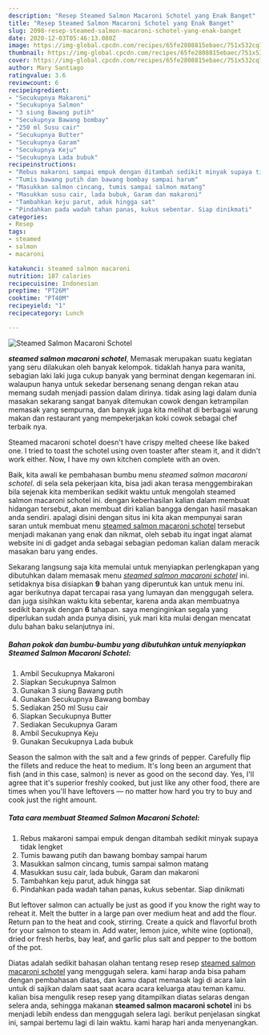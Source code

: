 ```yaml
---
description: "Resep Steamed Salmon Macaroni Schotel yang Enak Banget"
title: "Resep Steamed Salmon Macaroni Schotel yang Enak Banget"
slug: 2098-resep-steamed-salmon-macaroni-schotel-yang-enak-banget
date: 2020-12-03T05:46:13.080Z
image: https://img-global.cpcdn.com/recipes/65fe2808815ebaec/751x532cq70/steamed-salmon-macaroni-schotel-foto-resep-utama.jpg
thumbnail: https://img-global.cpcdn.com/recipes/65fe2808815ebaec/751x532cq70/steamed-salmon-macaroni-schotel-foto-resep-utama.jpg
cover: https://img-global.cpcdn.com/recipes/65fe2808815ebaec/751x532cq70/steamed-salmon-macaroni-schotel-foto-resep-utama.jpg
author: Mary Santiago
ratingvalue: 3.6
reviewcount: 6
recipeingredient:
- "Secukupnya Makaroni"
- "Secukupnya Salmon"
- "3 siung Bawang putih"
- "Secukupnya Bawang bombay"
- "250 ml Susu cair"
- "Secukupnya Butter"
- "Secukupnya Garam"
- "Secukupnya Keju"
- "Secukupnya Lada bubuk"
recipeinstructions:
- "Rebus makaroni sampai empuk dengan ditambah sedikit minyak supaya tidak lengket"
- "Tumis bawang putih dan bawang bombay sampai harum"
- "Masukkan salmon cincang, tumis sampai salmon matang"
- "Masukkan susu cair, lada bubuk, Garam dan makaroni"
- "Tambahkan keju parut, aduk hingga sat"
- "Pindahkan pada wadah tahan panas, kukus sebentar. Siap dinikmati"
categories:
- Resep
tags:
- steamed
- salmon
- macaroni

katakunci: steamed salmon macaroni 
nutrition: 187 calories
recipecuisine: Indonesian
preptime: "PT26M"
cooktime: "PT40M"
recipeyield: "1"
recipecategory: Lunch

---
```



![Steamed Salmon Macaroni Schotel](https://img-global.cpcdn.com/recipes/65fe2808815ebaec/751x532cq70/steamed-salmon-macaroni-schotel-foto-resep-utama.jpg)

<b><i>steamed salmon macaroni schotel</i></b>, Memasak merupakan suatu kegiatan yang seru dilakukan oleh banyak kelompok. tidaklah hanya para wanita, sebagian laki laki juga cukup banyak yang berminat dengan kegemaran ini. walaupun hanya untuk sekedar bersenang senang dengan rekan atau memang sudah menjadi passion dalam dirinya. tidak asing lagi dalam dunia masakan sekarang sangat banyak ditemukan cowok dengan ketrampilan memasak yang sempurna, dan banyak juga kita melihat di berbagai warung makan dan restaurant yang mempekerjakan koki cowok sebagai chef terbaik nya.

Steamed macaroni schotel doesn&#39;t have crispy melted cheese like baked one. I tried to toast the schotel using oven toaster after steam it, and it didn&#39;t work either. Now, I have my own kitchen complete with an oven.

Baik, kita awali ke pembahasan bumbu menu <i>steamed salmon macaroni schotel</i>. di sela sela pekerjaan kita, bisa jadi akan terasa menggembirakan bila sejenak kita memberikan sedikit waktu untuk mengolah steamed salmon macaroni schotel ini. dengan keberhasilan kalian dalam membuat hidangan tersebut, akan membuat diri kalian bangga dengan hasil masakan anda sendiri. apalagi disini dengan situs ini kita akan mempunyai saran saran untuk membuat menu <u>steamed salmon macaroni schotel</u> tersebut menjadi makanan yang enak dan nikmat, oleh sebab itu ingat ingat alamat website ini di gadget anda sebagai sebagian pedoman kalian dalam meracik masakan baru yang endes.


Sekarang langsung saja kita memulai untuk menyiapkan perlengkapan yang dibutuhkan dalam memasak menu <u><i>steamed salmon macaroni schotel</i></u> ini. setidaknya bisa disiapkan <b>9</b> bahan yang diperuntuk kan untuk menu ini. agar berikutnya dapat tercapai rasa yang lumayan dan menggugah selera. dan juga sisihkan waktu kita sebentar, karena anda akan membuatnya sedikit banyak dengan <b>6</b> tahapan. saya menginginkan segala yang diperlukan sudah anda punya disini, yuk mari kita mulai dengan mencatat dulu bahan baku selanjutnya ini.

<!--inarticleads1-->

##### Bahan pokok dan bumbu-bumbu yang dibutuhkan untuk menyiapkan Steamed Salmon Macaroni Schotel:

1. Ambil Secukupnya Makaroni
1. Siapkan Secukupnya Salmon
1. Gunakan 3 siung Bawang putih
1. Gunakan Secukupnya Bawang bombay
1. Sediakan 250 ml Susu cair
1. Siapkan Secukupnya Butter
1. Sediakan Secukupnya Garam
1. Ambil Secukupnya Keju
1. Gunakan Secukupnya Lada bubuk


Season the salmon with the salt and a few grinds of pepper. Carefully flip the fillets and reduce the heat to medium. It&#39;s long been an argument that fish (and in this case, salmon) is never as good on the second day. Yes, I&#39;ll agree that it&#39;s superior freshly cooked, but just like any other food, there are times when you&#39;ll have leftovers — no matter how hard you try to buy and cook just the right amount. 

<!--inarticleads2-->

##### Tata cara membuat Steamed Salmon Macaroni Schotel:

1. Rebus makaroni sampai empuk dengan ditambah sedikit minyak supaya tidak lengket
1. Tumis bawang putih dan bawang bombay sampai harum
1. Masukkan salmon cincang, tumis sampai salmon matang
1. Masukkan susu cair, lada bubuk, Garam dan makaroni
1. Tambahkan keju parut, aduk hingga sat
1. Pindahkan pada wadah tahan panas, kukus sebentar. Siap dinikmati


But leftover salmon can actually be just as good if you know the right way to reheat it. Melt the butter in a large pan over medium heat and add the flour. Return pan to the heat and cook, stirring. Create a quick and flavorful broth for your salmon to steam in. Add water, lemon juice, white wine (optional), dried or fresh herbs, bay leaf, and garlic plus salt and pepper to the bottom of the pot. 

Diatas adalah sedikit bahasan olahan tentang resep resep <u>steamed salmon macaroni schotel</u> yang menggugah selera. kami harap anda bisa paham dengan pembahasan diatas, dan kamu dapat memasak lagi di acara lain untuk di sajikan dalam saat saat acara acara keluarga atau teman kamu. kalian bisa mengulik resep resep yang ditampilkan diatas selaras dengan selera anda, sehingga makanan <b>steamed salmon macaroni schotel</b> ini bs menjadi lebih endess dan menggugah selera lagi. berikut penjelasan singkat ini, sampai bertemu lagi di lain waktu. kami harap hari anda menyenangkan.
